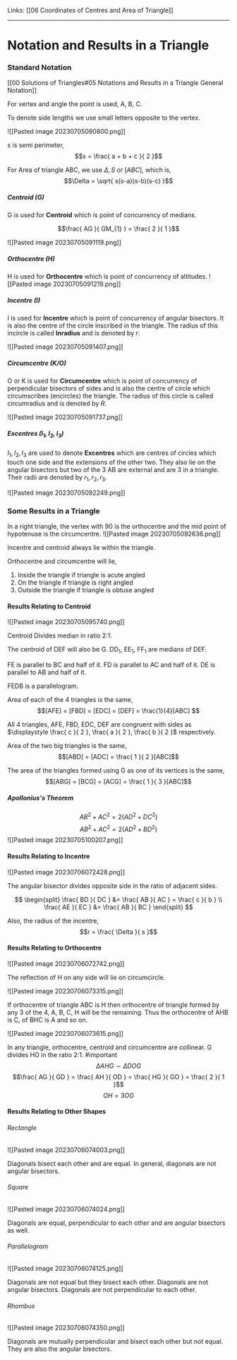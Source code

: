 Links: [[06 Coordinates of Centres and Area of Triangle]]
___
# Notation and Results in a Triangle
### Standard Notation
[[00 Solutions of Triangles#05 Notations and Results in a Triangle General Notation]]

For vertex and angle the point is used, A, B, C. 

To denote side lengths we use small letters opposite to the vertex. 

![[Pasted image 20230705090800.png]]

$s$ is semi perimeter, 
$$s = \frac{ a + b + c }{ 2 }$$

For Area of triangle ABC, we use $\Delta, S\ or\ [ABC]$, which is,
$$\Delta  = \sqrt{ s(s-a)(s-b)(s-c) }$$
##### Centroid (G)
G is used for **Centroid** which is point of concurrency of medians.

$$\frac{ AG }{ GM_{1} } = \frac{ 2 }{ 1 }$$

![[Pasted image 20230705091119.png]]

##### Orthocentre (H)
H is used for **Orthocentre** which is point of concurrency of altitudes. 
![[Pasted image 20230705091219.png]]

##### Incentre (I)
I is used for **Incentre** which is point of concurrency of angular bisectors. It is also the centre of the circle inscribed in the triangle.
The radius of this incircle is called **Inradius** and is denoted by $r$.

![[Pasted image 20230705091407.png]]

##### Circumcentre (K/O)
O or K is used for **Circumcentre** which is point of concurrency of perpendicular bisectors of sides and is also the centre of circle which circumscribes (encircles) the triangle. 
The radius of this circle is called circumradius and is denoted by $R$. 

![[Pasted image 20230705091737.png]]

##### Excentres ($I_{1},I_{2},I_{3}$)
$I_{1},I_{2},I_{3}$ are used to denote **Excentres** which are centres of circles which touch one side and the extensions of the other two. They also lie on the angular bisectors but two of the 3 AB are external and are 3 in a triangle.
Their radii are denoted by $r_{1},r_{2},r_{3}$.

![[Pasted image 20230705092249.png]]

### Some Results in a Triangle
In a right triangle, the vertex with 90 is the orthocentre and the mid point of hypotenuse is the circumcentre. 
![[Pasted image 20230705092636.png]]

Incentre and centroid always lie within the triangle. 

Orthocentre and circumcentre will lie,
1. Inside the triangle if triangle is acute angled
2. On the triangle if triangle is right angled
3. Outside the triangle if triangle is obtuse angled


#### Results Relating to Centroid
![[Pasted image 20230705095740.png]]

Centroid Divides median in ratio 2:1.

The centroid of DEF will also be G. 
DD$_{1}$, EE$_{1}$, FF$_{1}$ are medians of DEF.

FE is parallel to BC and half of it.
FD is parallel to AC and half of it.
DE is parallel to AB and half of it.

FEDB is a parallelogram. 

Area of each of the 4 triangles is the same,
$$[AFE] = [FBD] = [EDC] = [DEF] = \frac{1}{4}[ABC] $$

All 4 triangles, AFE, FBD, EDC, DEF are congruent with sides as $\displaystyle \frac{ c }{ 2 }, \frac{ a }{ 2 }, \frac{ b }{ 2 }$ respectively. 

Area of the two big triangles is the same,
$$[ABD] = [ADC] = \frac{ 1 }{ 2 }[ABC]$$

The area of the triangles formed using G as one of its vertices is the same,
$$[ABG] = [BCG] = [ACG] = \frac{ 1 }{ 3 }[ABC]$$

##### Apollonius's Theorem

$$AB^{2} + AC^{2} = 2(AD^{2} + DC^{2})$$
$$AB^{2} + AC^{2} = 2(AD^{2} + BD^{2})$$
![[Pasted image 20230705100207.png]]

#### Results Relating to Incentre
![[Pasted image 20230706072428.png]]

The angular bisector divides opposite side in the ratio of adjacent sides.

$$
\begin{split}
\frac{ BD }{ DC } &= \frac{ AB }{ AC } = \frac{ c }{ b } \\
\frac{ AE }{ EC } &= \frac{ AB }{ BC }
\end{split}
$$

Also, the radius of the incentre,
$$r = \frac{ \Delta }{ s }$$

#### Results Relating to Orthocentre

![[Pasted image 20230706072742.png]]

The reflection of H on any side will lie on circumcircle. 

![[Pasted image 20230706073315.png]]

If orthocentre of triangle ABC is H then orthocentre of triangle formed by any 3 of the 4, A, B, C, H will be the remaining. 
Thus  the orthocentre of AHB is C, of BHC is A and so on.

![[Pasted image 20230706073615.png]]

In any triangle, orthocentre, centroid and circumcentre are collinear. G divides HO in the ratio 2:1. #important 
$$\Delta AHG \sim \Delta DOG$$
$$\frac{ AG }{ GD } = \frac{ AH }{ OD } = \frac{ HG }{ GO } = \frac{ 2 }{ 1 }$$
$$OH = 3OG$$

#### Results Relating to Other Shapes

###### Rectangle
![[Pasted image 20230706074003.png]]

Diagonals bisect each other and are equal. 
In general, diagonals are not angular bisectors. 

###### Square

![[Pasted image 20230706074024.png]]

Diagonals are equal, perpendicular to each other and are angular bisectors as well.

###### Parallelogram 
![[Pasted image 20230706074125.png]]

Diagonals are not equal but they bisect each other.
Diagonals are not angular bisectors.
Diagonals are not perpendicular to each other. 

###### Rhombus
![[Pasted image 20230706074350.png]]

Diagonals are mutually perpendicular and bisect each other but not equal.
They are also the angular bisectors.
